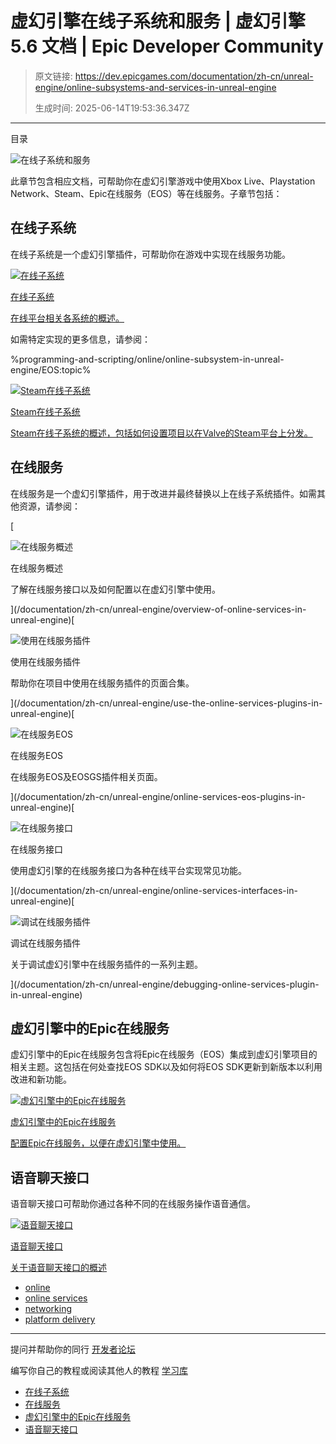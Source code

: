 # 虚幻引擎在线子系统和服务 | 虚幻引擎 5.6 文档 | Epic Developer Community

> 原文链接: https://dev.epicgames.com/documentation/zh-cn/unreal-engine/online-subsystems-and-services-in-unreal-engine
> 
> 生成时间: 2025-06-14T19:53:36.347Z

---

目录

![在线子系统和服务](https://dev.epicgames.com/community/api/documentation/image/6650cecd-bd5c-4fa6-a751-495224c755df?resizing_type=fill&width=1920&height=335)

此章节包含相应文档，可帮助你在虚幻引擎游戏中使用Xbox Live、Playstation Network、Steam、Epic在线服务（EOS）等在线服务。子章节包括：

## 在线子系统

在线子系统是一个虚幻引擎插件，可帮助你在游戏中实现在线服务功能。

[](/documentation/zh-cn/unreal-engine/online-subsystem-in-unreal-engine)

[![在线子系统](https://d1iv7db44yhgxn.cloudfront.net/documentation/images/c34af712-b971-4b54-ae87-0b1a7bdea497/placeholder_topic.png)](/documentation/zh-cn/unreal-engine/online-subsystem-in-unreal-engine)

[在线子系统](/documentation/zh-cn/unreal-engine/online-subsystem-in-unreal-engine)

[在线平台相关各系统的概述。](/documentation/zh-cn/unreal-engine/online-subsystem-in-unreal-engine)

如需特定实现的更多信息，请参阅：

%programming-and-scripting/online/online-subsystem-in-unreal-engine/EOS:topic%[](/documentation/zh-cn/unreal-engine/online-subsystem-steam-interface-in-unreal-engine)

[![Steam在线子系统](https://d1iv7db44yhgxn.cloudfront.net/documentation/images/e6f5bde0-60c7-4c8a-83f1-e8395f9913e1/placeholder_topic.png)](/documentation/zh-cn/unreal-engine/online-subsystem-steam-interface-in-unreal-engine)

[Steam在线子系统](/documentation/zh-cn/unreal-engine/online-subsystem-steam-interface-in-unreal-engine)

[Steam在线子系统的概述，包括如何设置项目以在Valve的Steam平台上分发。](/documentation/zh-cn/unreal-engine/online-subsystem-steam-interface-in-unreal-engine)

## 在线服务

在线服务是一个虚幻引擎插件，用于改进并最终替换以上在线子系统插件。如需其他资源，请参阅：

[

![在线服务概述](https://d1iv7db44yhgxn.cloudfront.net/documentation/images/604f7896-c9e6-4007-a408-d229c7789a29/placeholder_topic.png)

在线服务概述

了解在线服务接口以及如何配置以在虚幻引擎中使用。





](/documentation/zh-cn/unreal-engine/overview-of-online-services-in-unreal-engine)[

![使用在线服务插件](https://d1iv7db44yhgxn.cloudfront.net/documentation/images/ee489e5b-2fa8-4c30-ae80-47f16b8e1539/placeholder_topic.png)

使用在线服务插件

帮助你在项目中使用在线服务插件的页面合集。





](/documentation/zh-cn/unreal-engine/use-the-online-services-plugins-in-unreal-engine)[

![在线服务EOS](https://d1iv7db44yhgxn.cloudfront.net/documentation/images/f6e0ebf8-01d5-4570-beb9-c7cf03d3555b/placeholder_topic.png)

在线服务EOS

在线服务EOS及EOSGS插件相关页面。





](/documentation/zh-cn/unreal-engine/online-services-eos-plugins-in-unreal-engine)[

![在线服务接口](https://d1iv7db44yhgxn.cloudfront.net/documentation/images/76c6c27b-740d-4bc6-baac-a8fd8a45c8ac/placeholder_topic.png)

在线服务接口

使用虚幻引擎的在线服务接口为各种在线平台实现常见功能。





](/documentation/zh-cn/unreal-engine/online-services-interfaces-in-unreal-engine)[

![调试在线服务插件](https://d1iv7db44yhgxn.cloudfront.net/documentation/images/b5775728-c72e-4d3d-948a-029caaa6c7a4/placeholder_topic.png)

调试在线服务插件

关于调试虚幻引擎中在线服务插件的一系列主题。





](/documentation/zh-cn/unreal-engine/debugging-online-services-plugin-in-unreal-engine)

## 虚幻引擎中的Epic在线服务

虚幻引擎中的Epic在线服务包含将Epic在线服务（EOS）集成到虚幻引擎项目的相关主题。这包括在何处查找EOS SDK以及如何将EOS SDK更新到新版本以利用改进和新功能。

[](/documentation/zh-cn/unreal-engine/epic-online-services-in-unreal-engine)

[![虚幻引擎中的Epic在线服务](https://d1iv7db44yhgxn.cloudfront.net/documentation/images/77abe35b-27d7-4a09-953a-d6bffc71a8e5/placeholder_topic.png)](/documentation/zh-cn/unreal-engine/epic-online-services-in-unreal-engine)

[虚幻引擎中的Epic在线服务](/documentation/zh-cn/unreal-engine/epic-online-services-in-unreal-engine)

[配置Epic在线服务，以便在虚幻引擎中使用。](/documentation/zh-cn/unreal-engine/epic-online-services-in-unreal-engine)

## 语音聊天接口

语音聊天接口可帮助你通过各种不同的在线服务操作语音通信。

[](/documentation/zh-cn/unreal-engine/voice-chat-interface-in-unreal-engine)

[![语音聊天接口](https://d1iv7db44yhgxn.cloudfront.net/documentation/images/384bc9f3-4d61-4f84-9660-e70ba3e6e023/placeholder_topic.png)](/documentation/zh-cn/unreal-engine/voice-chat-interface-in-unreal-engine)

[语音聊天接口](/documentation/zh-cn/unreal-engine/voice-chat-interface-in-unreal-engine)

[关于语音聊天接口的概述](/documentation/zh-cn/unreal-engine/voice-chat-interface-in-unreal-engine)

-   [online](https://dev.epicgames.com/community/search?query=online)
-   [online services](https://dev.epicgames.com/community/search?query=online%20services)
-   [networking](https://dev.epicgames.com/community/search?query=networking)
-   [platform delivery](https://dev.epicgames.com/community/search?query=platform%20delivery)

* * *

提问并帮助你的同行 [开发者论坛](https://forums.unrealengine.com/categories?tag=unreal-engine)

编写你自己的教程或阅读其他人的教程 [学习库](https://dev.epicgames.com/community/unreal-engine/learning)

-   [在线子系统](/documentation/zh-cn/unreal-engine/online-subsystems-and-services-in-unreal-engine#%E5%9C%A8%E7%BA%BF%E5%AD%90%E7%B3%BB%E7%BB%9F)
-   [在线服务](/documentation/zh-cn/unreal-engine/online-subsystems-and-services-in-unreal-engine#%E5%9C%A8%E7%BA%BF%E6%9C%8D%E5%8A%A1)
-   [虚幻引擎中的Epic在线服务](/documentation/zh-cn/unreal-engine/online-subsystems-and-services-in-unreal-engine#%E8%99%9A%E5%B9%BB%E5%BC%95%E6%93%8E%E4%B8%AD%E7%9A%84epic%E5%9C%A8%E7%BA%BF%E6%9C%8D%E5%8A%A1)
-   [语音聊天接口](/documentation/zh-cn/unreal-engine/online-subsystems-and-services-in-unreal-engine#%E8%AF%AD%E9%9F%B3%E8%81%8A%E5%A4%A9%E6%8E%A5%E5%8F%A3)